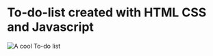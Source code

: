 # To-do-list created with HTML CSS and Javascript
![A cool To-do list](https://github.com/devTam/To-do-list/blob/master/todo3.gif)
